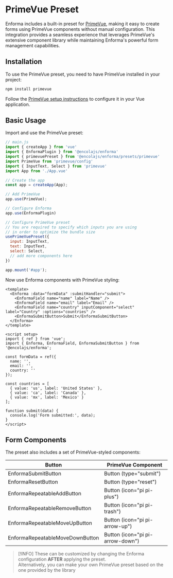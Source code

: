 # PrimeVue Preset

Enforma includes a built-in preset for [PrimeVue](https://primevue.org/), making it easy to create forms using PrimeVue components without manual configuration. This integration provides a seamless experience that leverages PrimeVue's extensive component library while maintaining Enforma's powerful form management capabilities.

## Installation

To use the PrimeVue preset, you need to have PrimeVue installed in your project:

```bash
npm install primevue
```

Follow the [PrimeVue setup instructions](https://primevue.org/installation) to configure it in your Vue application.

## Basic Usage

Import and use the PrimeVue preset:

```js
// main.js
import { createApp } from 'vue'
import { EnformaPlugin } from '@encolajs/enforma'
import { primevuePreset } from '@encolajs/enforma/presets/primevue'
import PrimeVue from 'primevue/config'
import { InputText, Select } from 'primevue'
import App from './App.vue'

// Create the app
const app = createApp(App);

// Add PrimeVue
app.use(PrimeVue);

// Configure Enforma
app.use(EnformaPlugin)

// Configure PrimeVue preset
// You are required to specify which inputs you are using 
// in order to optimize the bundle size
usePrimeVuePreset({
  input: InputText,
  text: InputText,
  select: Select,
  // add more components here
})

app.mount('#app');
```

Now use Enforma components with PrimeVue styling:

```vue
<template>
  <Enforma :data="formData" :submitHandler="submit">
    <EnformaField name="name" label="Name" />
    <EnformaField name="email" label="Email" />
    <EnformaField name="country" inputComponent="select" label="Country" :options="countries" />
    <EnformaSubmitButton>Submit</EnformaSubmitButton>
  </Enforma>
</template>

<script setup>
import { ref } from 'vue';
import { Enforma, EnformaField, EnformaSubmitButton } from '@encolajs/enforma';

const formData = ref({
  name: '',
  email: '',
  country: ''
});

const countries = [
  { value: 'us', label: 'United States' },
  { value: 'ca', label: 'Canada' },
  { value: 'mx', label: 'Mexico' }
];

function submit(data) {
  console.log('Form submitted:', data);
}
</script>
```

## Form Components

The preset also includes a set of PrimeVue-styled components:

| Button | PrimeVue Component |
|--------|-------------------|
| EnformaSubmitButton | Button (type="submit") |
| EnformaResetButton | Button (type="reset") |
| EnformaRepeatableAddButton | Button (icon="pi pi-plus") |
| EnformaRepeatableRemoveButton | Button (icon="pi pi-trash") |
| EnformaRepeatableMoveUpButton | Button (icon="pi pi-arrow-up") |
| EnformaRepeatableMoveDownButton | Button (icon="pi pi-arrow-down") |

> [!INFO] 
> These can be customized by changing the Enforma configuration **AFTER** applying the preset. <br>
> Alternatively, you can make your own PrimeVue preset based on the one provided by the library